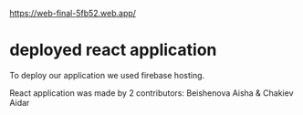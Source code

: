 https://web-final-5fb52.web.app/ 
# deployed react application

To deploy our application we used firebase hosting.

React application was made by 2 contributors:
Beishenova Aisha & Chakiev Aidar

